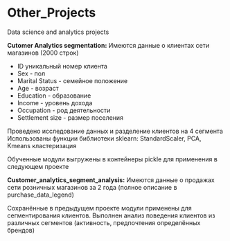 # Other_Projects
 Data science and analytics projects 

<b>Cutomer Analytics segmentation:</b>
Имеются данные о клиентах сети магазинов (2000 строк)
- ID уникальный номер клиента
- Sex - пол
- Marital Status - семейное положение
- Age - возраст
- Education - образование
- Income - уровень дохода
- Occupation - род деятельности
- Settlement size - размер поселения

Проведено исследование данных и разделение клиентов на 4 сегмента
Использованы функции библиотеки sklearn: StandardScaler, PCA, Kmeans кластеризация

Обученные модули выгружены в контейнеры pickle для применения в следующем проекте

<b>Customer_analytics_segment_analysis:</b>
Имеются данные о продажах сети розничных магазинов за 2 года 
(полное описание в purchase_data_legend)

Cохранённые в предыдущем проекте модули применены для сегментирования клиентов.
Выполнен анализ поведения клиентов из различных сегментов (активность, предпочтения определённых брендов)
